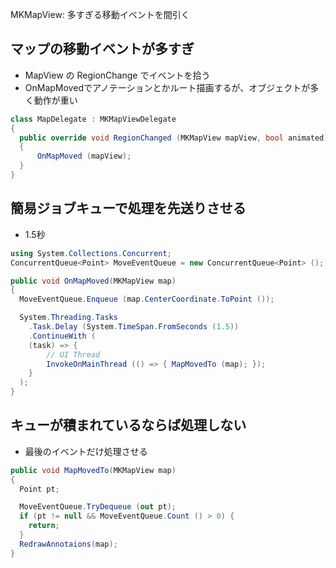 MKMapView: 多すぎる移動イベントを間引く

## マップの移動イベントが多すぎ

- MapView の RegionChange でイベントを拾う
- OnMapMovedでアノテーションとかルート描画するが、オブジェクトが多く動作が重い

~~~csharp
class MapDelegate : MKMapViewDelegate
{
  public override void RegionChanged (MKMapView mapView, bool animated)
  {
      OnMapMoved (mapView);
  }
}
~~~

## 簡易ジョブキューで処理を先送りさせる

- 1.5秒

~~~csharp
using System.Collections.Concurrent;
ConcurrentQueue<Point> MoveEventQueue = new ConcurrentQueue<Point> ();
~~~

~~~csharp
public void OnMapMoved(MKMapView map)
{
  MoveEventQueue.Enqueue (map.CenterCoordinate.ToPoint ());

  System.Threading.Tasks
    .Task.Delay (System.TimeSpan.FromSeconds (1.5))
    .ContinueWith (
    (task) => {
        // UI Thread
        InvokeOnMainThread (() => { MapMovedTo (map); });
    }
  );
}
~~~

##  キューが積まれているならば処理しない

- 最後のイベントだけ処理させる

~~~csharp
public void MapMovedTo(MKMapView map)
{
  Point pt;

  MoveEventQueue.TryDequeue (out pt);
  if (pt != null && MoveEventQueue.Count () > 0) {
    return;
  }
  RedrawAnnotaions(map);
}
~~~
